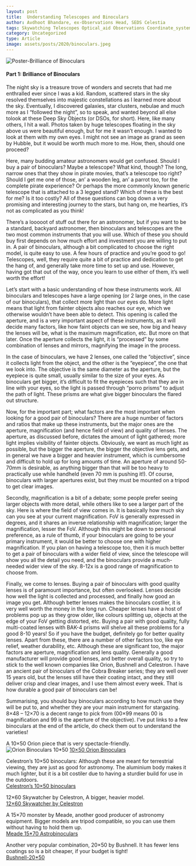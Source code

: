 ```yaml
---
layout: post
title:  Understanding Telescopes and Binoculars
author: Avdhoot Bhandare, ex-Observations Head, SEDS Celestia
tags: Skywatching Telescopes Optical_aid Observations Coordinate_system
category: Uncategorized
type: Article
image: assets/posts/2020/binoculars.jpeg
---
```


![Poster-Brilliance of Binoculars](../assets/posts/2020/binoculars.jpeg)

#### Part 1: Brilliance of Binoculars

The night sky is a treasure trove of wonders and secrets that had me enthralled ever since I was a kid. Random, scattered stars in the sky resolved themselves into majestic constellations as I learned more about the sky. Eventually, I discovered galaxies, star clusters, nebulae and much more as I “followed the night”, so to speak, and wanted beyond all else tolook at these Deep Sky Objects (or DSOs, for short). Here, like many others, I hit a wall. Photos taken by huge telescopes floating in the sky above us were beautiful enough, but for me it wasn’t enough. I wanted to look at them with my own eyes. I might not see an image as grand as seen by Hubble, but it would be worth much more to me. How, then, should one proceed?

Here, many budding amateur astronomers would get confused. Should I buy a pair of binoculars? Maybe a telescope? What kind, though? The long, narrow ones that they show in pirate movies, that’s a telescope too right? Should I get me one of those, an’ a wooden leg, an’ a parrot too, for the complete pirate experience? Or perhaps the more commonly known generic telescope that is attached to a 3 legged stand? Which of these is the best for me? Is it too costly? All of these questions can bog down a very promising and interesting journey to the stars, but hang on, me hearties, it’s not as complicated as you think!

There’s a looooot of stuff out there for an astronomer, but if you want to be a standard, backyard astronomer, then binoculars and telescopes are the two most common instruments that you will use. Which of these you should buy first depends on how much effort and investment you are willing to put in. A pair of binoculars, although a bit complicated to choose the right model, is quite easy to use. A few hours of practice and you’re good to go! Telescopes, well, they require quite a bit of practice and dedication to get the hang of, and generally take more time to set up and use. However, having got that out of the way, once you learn to use either of them, it’s well worth the effort!

Let’s start with a basic understanding of how these instruments work. All binoculars and telescopes have a large opening (or 2 large ones, in the case of our binoculars), that collect more light than our eyes do. More light means that light from fainter objects also reaches our eye, which we otherwise wouldn’t have been able to detect. This opening is called the aperture, and is a very important aspect of these instruments, as it will decide many factors, like how faint objects can we see, how big and heavy the lenses will be, what is the maximum magnification, etc. But more on that later. Once the aperture collects the light, it is “processed” by some combination of lenses and mirrors, magnifying the image in the process.

In the case of binoculars, we have 2 lenses, one called the “objective”, since it collects light from the object, and the other is the “eyepiece”, the one that we look into. The objective is the same diameter as the aperture, but the eyepiece is quite small, usually similar to the size of your eyes. As binoculars get bigger, it’s difficult to fit the eyepieces such that they are in line with your eyes, so the light is passed through “porro prisms” to adjust the path of light. These prisms are what give bigger binoculars the flared out structure.

Now, for the important part; what factors are the most important when looking for a good pair of binoculars? There are a huge number of factors and ratios that make up these instruments, but the major ones are the aperture, magnification (and hence field of view) and quality of lenses. The aperture, as discussed before, dictates the amount of light gathered; more light implies visibility of fainter objects. Obviously, we want as much light as possible, but the bigger the aperture, the bigger the objective lens gets, and in general we have a bigger and heavier instrument, which is cumbersome and difficult to hold up for long amounts of time. An aperture of around 50-70mm is desirable, as anything bigger than that will be too heavy to practically use while handheld (even 70 mm is pushing it!). Of course, binoculars with larger apertures exist, but they must be mounted on a tripod to get clear images.

Secondly, magnification is a bit of a debate; some people prefer seeing larger objects with more detail, while others like to see a larger part of the sky. Here is where the field of view comes in. It is basically how much sky can you see at your current magnification. FoV is generally expressed in degrees, and it shares an inverse relationship with magnification; larger the magnification, lesser the FoV. Although this might be down to personal preference, as a rule of thumb, if your binoculars are going to be your primary instrument, it would be better to choose one with higher magnification. If you plan on having a telescope too, then it is much better to get a pair of binoculars with a wider field of view, since the telescope will show you all the detail you need, and the binoculars provide a much-needed wider view of the sky. 8-12x is a good range of magnification to choose from.

Finally, we come to lenses. Buying a pair of binoculars with good quality lenses is of paramount importance, but often overlooked. Lenses decide how well the light is collected and processed, and finally how good an image you get. Although better lenses makes the binoculars costlier, it is very well worth the money in the long run. Cheaper lenses have a host of problems pop up as they grow older, like colours splitting up, objects at the edge of your FoV getting distorted, etc. Buying a pair with good quality, fully multi-coated lenses with BAK-4 prisms will shelve all these problems for a good 8-10 years! So if you have the budget, definitely go for better quality lenses. Apart from these, there are a number of other factors too, like eye relief, weather durability, etc. Although these are significant too, the major factors are aperture, magnification and lens quality. Generally a good manufacturer will provide good lenses, and better overall quality, so try to stick to the well known companies like Orion, Bushnell and Celestron. I have an ancient pair of binoculars of the Cobra Breaker series; they are well over 15 years old, but the lenses still have their coating intact, and they still deliver crisp and clear images, and I use them almost every week. That is how durable a good pair of binoculars can be!

Summarising, you should buy binoculars according to how much use they will be put to, and whether they are your main instrument for stargazing. 8×48 – 12×70 is a decent range to pick from (00×99 means 00 is magnification and 99 is the aperture of the objective). I’ve put links to a few binoculars at the end of the article, do check them out to understand the varieties!

A 10×50 Orion piece that is very spectacle-friendly.
![Orion Binoculars 10*50](https://i.imgur.com/nd8oTAO.jpg)
[10×50 Orion Binoculars](https://www.amazon.in/Orion-09351-UltraView-Wide-Angle-Binoculars/dp/B0000XMRBM)

Celestron’s 10×50 binoculars: Although these are meant for terrestrial viewing, they are just as good for astronomy. The aluminium body makes it much lighter, but it is a bit costiler due to having a sturdier build for use in the outdoors.\
[Celestron’s 10×50 binoculars](https://www.celestron.com/products/landscout-10x50-porro-binocular)

12×60 Skywatcher by Celestron, A bigger, heavier model.\
[12×60 Skywatcher by Celestron](https://www.celestron.com/products/skymaster-12x60-binoculars)

A 15×70 monster by Meade, another good producer of astronomy equipment. Bigger models are tripod compatible, so you can use them without having to hold them up.\
[Meade 15*70 Astrobinoculars](https://www.meade.com/15-x-70-astrobinoculars.html)

Another very popular combination, 20×50 by Bushnell. It has fewer lens coatings so is a bit cheaper, if your budget is tight!\
[Bushnell-20*50](https://www.bushnell.com/products/binoculars/powerview/powerview-binoculars-20x50mm/)